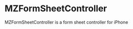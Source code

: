 MZFormSheetController
=====================

MZFormSheetController is a form sheet controller for iPhone
